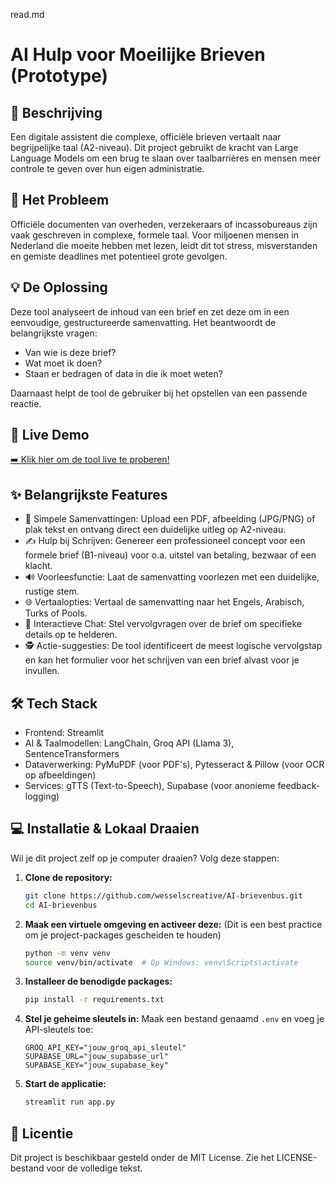 read.md
# AI Hulp voor Moeilijke Brieven (Prototype)

## 🧠 Beschrijving
Een digitale assistent die complexe, officiële brieven vertaalt naar begrijpelijke taal (A2-niveau). 
Dit project gebruikt de kracht van Large Language Models om een brug te slaan over taalbarrières en mensen meer controle te geven over hun eigen administratie.

## 🎯 Het Probleem 
Officiële documenten van overheden, verzekeraars of incassobureaus zijn vaak geschreven in complexe, formele taal. Voor miljoenen mensen in Nederland die moeite hebben met lezen, leidt dit tot stress, misverstanden en gemiste deadlines met potentieel grote gevolgen.

## 💡 De Oplossing 
Deze tool analyseert de inhoud van een brief en zet deze om in een eenvoudige, gestructureerde samenvatting. Het beantwoordt de belangrijkste vragen:
- Van wie is deze brief?
- Wat moet ik doen?
- Staan er bedragen of data in die ik moet weten?

Daarnaast helpt de tool de gebruiker bij het opstellen van een passende reactie.

## 🚀 Live Demo
[➡️ Klik hier om de tool live te proberen!](https://ai-brievenhulp.streamlit.app/)



## ✨ Belangrijkste Features
- 📄 Simpele Samenvattingen: Upload een PDF, afbeelding (JPG/PNG) of plak tekst en ontvang direct een duidelijke uitleg op A2-niveau.
- ✍️ Hulp bij Schrijven: Genereer een professioneel concept voor een formele brief (B1-niveau) voor o.a. uitstel van betaling, bezwaar of een klacht.
- 🔊 Voorleesfunctie: Laat de samenvatting voorlezen met een duidelijke, rustige stem.
- 🌐 Vertaalopties: Vertaal de samenvatting naar het Engels, Arabisch, Turks of Pools.
- 💬 Interactieve Chat: Stel vervolgvragen over de brief om specifieke details op te helderen.
- 🕵️ Actie-suggesties: De tool identificeert de meest logische vervolgstap en kan het formulier voor het schrijven van een brief alvast voor je invullen.

## 🛠️ Tech Stack
- Frontend: Streamlit
- AI & Taalmodellen: LangChain, Groq API (Llama 3), SentenceTransformers
- Dataverwerking: PyMuPDF (voor PDF's), Pytesseract & Pillow (voor OCR op afbeeldingen)
- Services: gTTS (Text-to-Speech), Supabase (voor anonieme feedback-logging)

## 💻 Installatie & Lokaal Draaien
Wil je dit project zelf op je computer draaien? Volg deze stappen:

1.  **Clone de repository:**
    ```bash
    git clone https://github.com/wesselscreative/AI-brievenbus.git
    cd AI-brievenbus
    ```

2.  **Maak een virtuele omgeving en activeer deze:**
    (Dit is een best practice om je project-packages gescheiden te houden)
    ```bash
    python -m venv venv
    source venv/bin/activate  # Op Windows: venv\Scripts\activate
    ```

3.  **Installeer de benodigde packages:**
    ```bash
    pip install -r requirements.txt
    ```

4.  **Stel je geheime sleutels in:**
    Maak een bestand genaamd `.env` en voeg je API-sleutels toe:
    ```
    GROQ_API_KEY="jouw_groq_api_sleutel"
    SUPABASE_URL="jouw_supabase_url"
    SUPABASE_KEY="jouw_supabase_key"
    ```

5.  **Start de applicatie:**
    ```bash
    streamlit run app.py
    ```

## 📜 Licentie
Dit project is beschikbaar gesteld onder de MIT License. Zie het LICENSE-bestand voor de volledige tekst.

